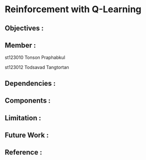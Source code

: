 # Reinforcement with Q-Learning 

## Objectives :

## Member :
st123010	Tonson Praphabkul

st123012	Todsavad Tangtortan

## Dependencies :

## Components :

## Limitation :

## Future Work :

## Reference :
